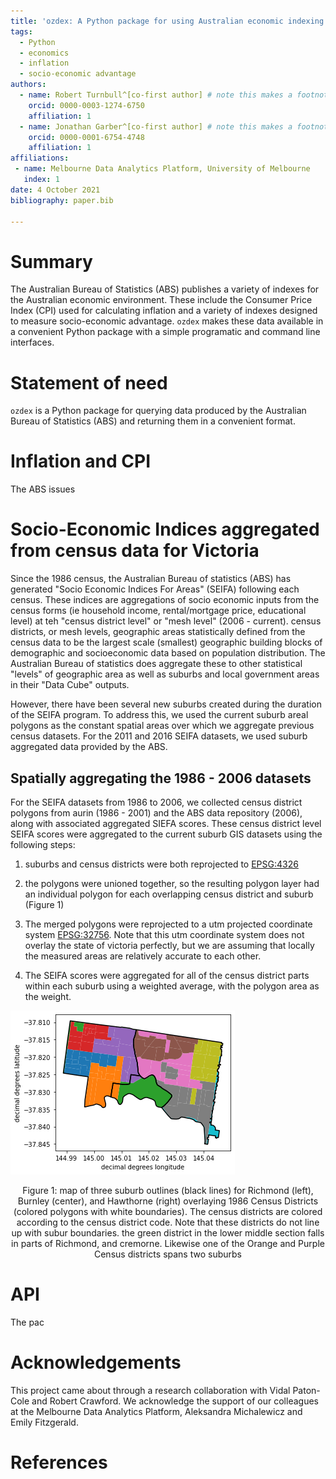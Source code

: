 ```yaml
---
title: 'ozdex: A Python package for using Australian economic indexing data'
tags:
  - Python
  - economics
  - inflation
  - socio-economic advantage
authors:
  - name: Robert Turnbull^[co-first author] # note this makes a footnote saying 'co-first author'
    orcid: 0000-0003-1274-6750
    affiliation: 1
  - name: Jonathan Garber^[co-first author] # note this makes a footnote saying 'co-first author'
    orcid: 0000-0001-6754-4748
    affiliation: 1
affiliations:
 - name: Melbourne Data Analytics Platform, University of Melbourne
   index: 1
date: 4 October 2021
bibliography: paper.bib

---
```


# Summary

The Australian Bureau of Statistics (ABS) publishes a variety of indexes for the Australian
economic environment. These include the Consumer Price Index (CPI) used for calculating inflation
and a variety of indexes designed to measure socio-economic advantage. `ozdex` makes these data
available in a convenient Python package with a simple programatic and command line interfaces. 


# Statement of need

`ozdex` is a Python package for querying data produced by the Australian Bureau of Statistics (ABS) and returning them in a convenient format.


# Inflation and CPI

The ABS issues


# Socio-Economic Indices aggregated from census data for Victoria

Since the 1986 census, the Australian Bureau of statistics (ABS) has generated "Socio Economic Indices For Areas" (SEIFA) following each census. These indices are aggregations of socio economic inputs from the census forms (ie household income, rental/mortgage price, educational level) at teh "census district level" or "mesh level" (2006 - current). census districts, or mesh levels, geographic areas statistically defined from the census data to be the largest scale (smallest) geographic building blocks of demographic and socioeconomic data based on population distribution. The Australian Bureau of statistics does aggregate these to other statistical "levels" of geographic area as well as suburbs and local government areas in their "Data Cube" outputs.

However, there have been several new suburbs created during the duration of the SEIFA program. To address this, we used the current suburb areal polygons as the constant spatial areas over which we aggregate previous census datasets. For the 2011 and 2016 SEIFA datasets, we used suburb aggregated data provided by the ABS.

## Spatially aggregating the 1986 - 2006 datasets

For the SEIFA datasets from 1986 to 2006, we collected census district polygons from aurin (1986 - 2001) and the ABS data repository (2006), along with associated aggregated SIEFA scores. These census district level SEIFA scores were aggregated to the current suburb GIS datasets using the following steps:

1. suburbs and census districts were both reprojected to [EPSG:4326](https://spatialreference.org/ref/epsg/wgs-84/)
2. the polygons were unioned together, so the resulting polygon layer had an individual polygon for each overlapping census district and suburb (Figure 1)

3. The merged polygons were reprojected to a utm projected coordinate system [EPSG:32756](https://epsg.io/32756). Note that this utm coordinate system does not overlay the state of victoria perfectly, but we are assuming that locally the measured areas are relatively accurate to each other.

4. The SEIFA scores were aggregated for all of the census district parts within each suburb using a weighted average, with the polygon area as the weight.

![Figure 1](paper_images/example_overlay.png)
<p align = "center"> Figure 1: map of three suburb outlines (black lines) for Richmond (left), Burnley (center), and Hawthorne (right) overlaying 1986 Census Districts (colored polygons with white boundaries). The census districts are colored according to the census district code. Note that these districts do not line up with subur boundaries. the green district in the lower middle section falls in parts of Richmond, and cremorne. Likewise one of the Orange and Purple Census districts spans two suburbs</p>

# API

The pac


# Acknowledgements

This project came about through a research collaboration with Vidal Paton-Cole and Robert Crawford. We acknowledge the support of our colleagues at the Melbourne Data Analytics Platform, Aleksandra Michalewicz and Emily Fitzgerald.

# References
